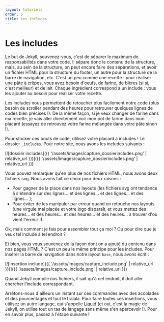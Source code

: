 ```yaml
---
layout: tutoriels
order: 5
title: Les includes
---
```

# Les includes
Le but de Jekyll, souvenez-vous, c'est de séparer le maximum de responsabilités dans votre code. Il sépare donc le contenu de la structure, mais, au sein de la structure, on peut encore faire des séparations, et avoir un fichier HTML pour la structure du footer, un autre pour la structure de la barre de navigation, etc. C'est un peu comme une recette : pour réaliser une pâte à crêpes, vous avez besoin d'oeufs, de farine, de bières (si si, c'est meilleur) et de lait. Chaque ingrédient correspond à un include : vous les ajouter au besoin pour réaliser votre recette. 

Les includes nous permettent de retoucher plus facilement notre code (plus besoin de scroller pendant des heures pour retrouver quelques lignes de codes bien précises !). De la même façon, si je veux changer de farine dans ma recette, je vais aller directement voir mon pot de farine dans mon placard (essayez de retrouvez votre farine mélangée dans votre pâte sinon !).

Pour stocker ces bouts de code, utilisez votre placard à includes ! Le dossier `_includes`. Pour notre site, nous avons les includes suivants :

[![dossier includes]({{ '/assets/images/capture_dossierincludes.png' | relative_url }})]({{ '/assets/images/capture_dossierincludes.png' | relative_url }})

Vous pouvez remarquer qu'en plus de nos fichiers HTML, nous avons deux fichiers svg. Nous avons fait ce choix pour deux raisons :
- Pour gagner de la place dans nos layouts (les fichiers svg ont tendance à s'étendre sur des lignes... et des lignes... et des lignes... et des lignes... );
- Pour éviter de les manipuler par erreur quand on retouche nos layouts (une virgule mal placée et votre logo disparaît, et vous mettez des heures... et des heures... et des heures... et des heures... à trouver d'où vient l'erreur !).

Ok, mais comment je fais pour assembler tout ça moi ? Ou pour dire que je veux tel include à tel endroit ? 

Et bien, vous vous souvenez de la façon dont on a ajouté du contenu dans nos pages HTML ? C'est un peu le même principe pour les includes. Pour insérer la barre de navigation dans notre layout `base`, nous avons écrit : 

[![insertion include]({{ '/assets/images/capture_include.png' | relative_url }})]({{ '/assets/images/capture_include.png' | relative_url }})

Quand Jekyll compile nos fichiers, il sait qu'à cet endroit, il doit aller chercher l'include correspondant.

Arrêtons-nous d'ailleurs un instant sur ces commandes avec des accolades et des pourcentages et tout le tralala. Pour faire toutes ces insertions, vous utilisez un autre langage, qui s'appelle [Liquid](https://shopify.github.io/liquid/basics/introduction/) (et oui, c'est la magie de Jekyll, on utilise tout un tas de langage sans même s'en apercevoir !). Pour en savoir plus, passez à l'étape suivante !
